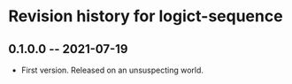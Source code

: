 # Revision history for logict-sequence

## 0.1.0.0 -- 2021-07-19

* First version. Released on an unsuspecting world.
